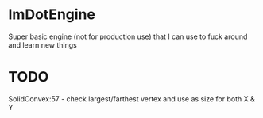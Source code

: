# ImDotEngine

Super basic engine (not for production use) that I can use to fuck around and learn new things

# TODO

SolidConvex:57 - check largest/farthest vertex and use as size for both X & Y
